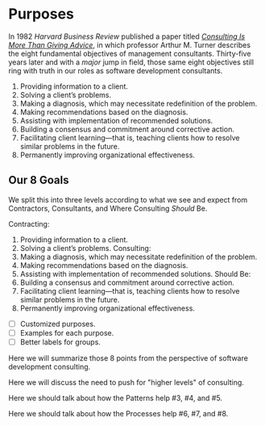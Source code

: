 # Purposes

In 1982 _Harvard Business Review_ published a paper titled [_Consulting Is More Than Giving Advice_][hbr-consulting-paper], in which professor Arthur M. Turner describes the eight fundamental objectives of management consultants. Thirty-five years later and with a _major_ jump in field, those same eight objectives still ring with truth in our roles as software development consultants.

1. Providing information to a client.
2. Solving a client’s problems.
3. Making a diagnosis, which may necessitate redefinition of the problem.
4. Making recommendations based on the diagnosis.
5. Assisting with implementation of recommended solutions.
6. Building a consensus and commitment around corrective action.
7. Facilitating client learning—that is, teaching clients how to resolve similar problems in the future.
8. Permanently improving organizational effectiveness.

## Our 8 Goals

We split this into three levels according to what we see and expect from Contractors, Consultants, and Where Consulting _Should_ Be.

Contracting:
1. Providing information to a client.
2. Solving a client’s problems.
Consulting:
3. Making a diagnosis, which may necessitate redefinition of the problem.
4. Making recommendations based on the diagnosis.
5. Assisting with implementation of recommended solutions.
Should Be:
6. Building a consensus and commitment around corrective action.
7. Facilitating client learning—that is, teaching clients how to resolve similar problems in the future.
8. Permanently improving organizational effectiveness.

- [ ] Customized purposes.
- [ ] Examples for each purpose.
- [ ] Better labels for groups.

Here we will summarize those 8 points from the perspective of software development consulting.

Here we will discuss the need to push for "higher levels" of consulting.

Here we should talk about how the Patterns help #3, #4, and #5.

Here we should talk about how the Processes help #6, #7, and #8.

[hbr-consulting-paper]: https://hbr.org/1982/09/consulting-is-more-than-giving-advice
